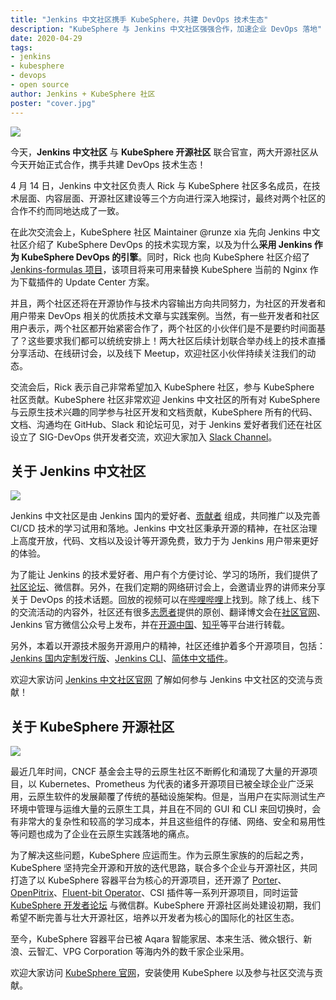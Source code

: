 ```yaml
---
title: "Jenkins 中文社区携手 KubeSphere，共建 DevOps 技术生态"
description: "KubeSphere 与 Jenkins 中文社区强强合作，加速企业 DevOps 落地"
date: 2020-04-29
tags:
- jenkins
- kubesphere
- devops
- open source
author: Jenkins + KubeSphere 社区
poster: "cover.jpg"
---
```


![](https://pek3b.qingstor.com/kubesphere-docs/png/20200429222216.png)

今天，**Jenkins 中文社区** 与 **KubeSphere 开源社区** 联合官宣，两大开源社区从今天开始正式合作，携手共建 DevOps 技术生态！

4 月 14 日，Jenkins 中文社区负责人 Rick 与 KubeSphere 社区多名成员，在技术层面、内容层面、开源社区建设等三个方向进行深入地探讨，最终对两个社区的合作不约而同地达成了一致。

在此次交流会上，KubeSphere 社区 Maintainer @runze xia 先向 Jenkins 中文社区介绍了 KubeSphere DevOps 的技术实现方案，以及为什么**采用 Jenkins 作为 KubeSphere DevOps 的引擎**。同时，Rick 也向 KubeSphere 社区介绍了 [Jenkins-formulas 项目](https://github.com/jenkins-zh/jenkins-formulas)，该项目将来可用来替换 KubeSphere 当前的 Nginx 作为下载插件的 Update Center 方案。

并且，两个社区还将在开源协作与技术内容输出方向共同努力，为社区的开发者和用户带来 DevOps 相关的优质技术文章与实践案例。当然，有一些开发者和社区用户表示，两个社区都开始紧密合作了，两个社区的小伙伴们是不是要约时间面基了？这些要求我们都可以统统安排上！两大社区后续计划联合举办线上的技术直播分享活动、在线研讨会，以及线下 Meetup，欢迎社区小伙伴持续关注我们的动态。

交流会后，Rick 表示自己非常希望加入 KubeSphere 社区，参与 KubeSphere 社区贡献。KubeSphere 社区非常欢迎 Jenkins 中文社区的所有对 KubeSphere 与云原生技术兴趣的同学参与社区开发和文档贡献，KubeSphere 所有的代码、文档、沟通均在 GitHub、Slack 和论坛可见，对于 Jenkins 爱好者我们还在社区设立了 SIG-DevOps 供开发者交流，欢迎大家加入 [Slack Channel](https://join.slack.com/t/kubesphere/shared_invite/enQtNTE3MDIxNzUxNzQ0LTZkNTdkYWNiYTVkMTM5ZThhODY1MjAyZmVlYWEwZmQ3ODQ1NmM1MGVkNWEzZTRhNzk0MzM5MmY4NDc3ZWVhMjE)。

## 关于 Jenkins 中文社区

![](https://pek3b.qingstor.com/kubesphere-docs/png/20200429230030.png)

Jenkins 中文社区是由 Jenkins 国内的爱好者、[贡献者](https://github.com/jenkins-infra/wechat/graphs/contributors) 组成，共同推广以及完善 CI/CD 技术的学习试用和落地。Jenkins 中文社区秉承开源的精神，在社区治理上高度开放，代码、文档以及设计等开源免费，致力于为 Jenkins 用户带来更好的体验。

为了能让 Jenkins 的技术爱好者、用户有个方便讨论、学习的场所，我们提供了[社区论坛](https://community.jenkins-zh.cn/)、微信群。另外，在我们定期的网络研讨会上，会邀请业界的讲师来分享关于 DevOps 的技术话题。回放的视频可以在[哔哩哔哩](https://space.bilibili.com/433584098)上找到。除了线上、线下的交流活动的内容外，社区还有很多[志愿者](https://github.com/jenkins-infra/wechat)提供的原创、翻译博文会在[社区官网](http://jenkins-zh.cn/)、Jenkins 官方微信公众号上发布，并在[开源中国](https://my.oschina.net/jenkinszh)、[知乎](https://www.zhihu.com/people/linuxsuren)等平台进行转载。

另外，本着以开源技术服务开源用户的精神，社区还维护着多个开源项目，包括：[Jenkins 国内定制发行版](https://github.com/jenkins-zh/docker-zh)、[Jenkins CLI](https://github.com/jenkins-zh/jenkins-cli/)、[简体中文插件](https://github.com/jenkinsci/localization-zh-cn-plugin)。

欢迎大家访问 [Jenkins 中文社区官网](https://jenkins-zh.cn/) 了解如何参与 Jenkins 中文社区的交流与贡献！

## 关于 KubeSphere 开源社区

![](https://pek3b.qingstor.com/kubesphere-docs/png/20200429233515.png)

最近几年时间，CNCF 基金会主导的云原生社区不断孵化和涌现了大量的开源项目，以 Kubernetes、Prometheus 为代表的诸多开源项目已被全球企业广泛采用，云原生软件的发展颠覆了传统的基础设施架构。但是，当用户在实际测试生产环境中管理与运维大量的云原生工具，并且在不同的 GUI 和 CLI 来回切换时，会有非常大的复杂性和较高的学习成本，并且这些组件的存储、网络、安全和易用性等问题也成为了企业在云原生实践落地的痛点。

为了解决这些问题，KubeSphere 应运而生。作为云原生家族的的后起之秀，KubeSphere 坚持完全开源和开放的迭代思路，联合多个企业与开源社区，共同打造了以 KubeSphere 容器平台为核心的开源项目，还开源了 [Porter](https://porter.kubesphere.io/)、[OpenPitrix](https://openpitrix.io/)、[Fluent-bit Operator](https://github.com/kubesphere/fluentbit-operator)、CSI 插件等一系列开源项目，同时运营 [KubeSphere 开发者论坛](https://kubesphere.com.cn/forum/) 与微信群。KubeSphere 开源社区尚处建设初期，我们希望不断完善与壮大开源社区，培养以开发者为核心的国际化的社区生态。

至今，KubeSphere 容器平台已被 Aqara 智能家居、本来生活、微众银行、新浪、云智汇、VPG Corporation 等海内外的数千家企业采用。

欢迎大家访问 [KubeSphere 官网](https://kubesphere.com.cn/)，安装使用 KubeSphere 以及参与社区交流与贡献。
